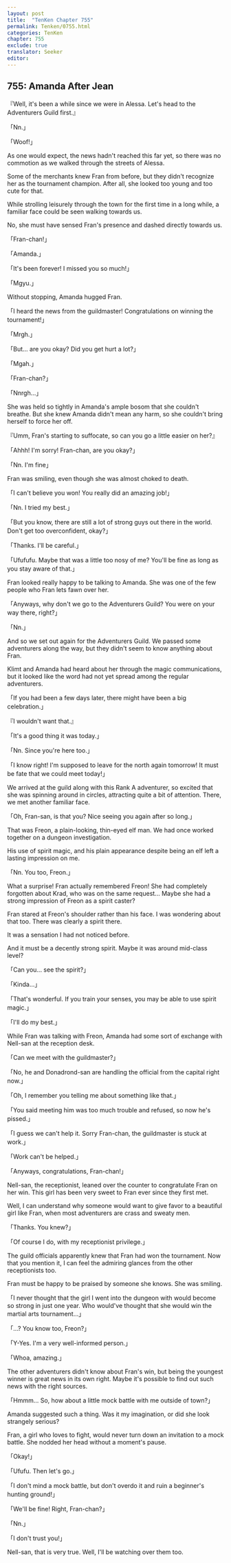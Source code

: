 ```yaml
---
layout: post
title:  "TenKen Chapter 755"
permalink: Tenken/0755.html
categories: TenKen
chapter: 755
exclude: true
translator: Seeker
editor: 
---
```

<h2>755: Amanda After Jean</h2>

『Well, it's been a while since we were in Alessa. Let's head to the Adventurers Guild first.』

「Nn.」

「Woof!」

As one would expect, the news hadn't reached this far yet, so there was no commotion as we walked through the streets of Alessa.

Some of the merchants knew Fran from before, but they didn't recognize her as the tournament champion. After all, she looked too young and too cute for that.

While strolling leisurely through the town for the first time in a long while, a familiar face could be seen walking towards us.

No, she must have sensed Fran's presence and dashed directly towards us.

「Fran-chan!」

「Amanda.」

「It's been forever! I missed you so much!」

「Mgyu.」

Without stopping, Amanda hugged Fran.

「I heard the news from the guildmaster! Congratulations on winning the tournament!」

「Mrgh.」

「But... are you okay? Did you get hurt a lot?」

「Mgah.」

「Fran-chan?」

「Nnrgh...」

She was held so tightly in Amanda's ample bosom that she couldn't breathe. But she knew Amanda didn't mean any harm, so she couldn't bring herself to force her off.

『Umm, Fran's starting to suffocate, so can you go a little easier on her?』

「Ahhh! I'm sorry! Fran-chan, are you okay?」

「Nn. I'm fine」

Fran was smiling, even though she was almost choked to death.

「I can't believe you won! You really did an amazing job!」

「Nn. I tried my best.」

「But you know, there are still a lot of strong guys out there in the world. Don't get too overconfident, okay?」

「Thanks. I'll be careful.」

「Ufufufu. Maybe that was a little too nosy of me? You'll be fine as long as you stay aware of that.」

Fran looked really happy to be talking to Amanda. She was one of the few people who Fran lets fawn over her.

「Anyways, why don't we go to the Adventurers Guild? You were on your way there, right?」

「Nn.」

And so we set out again for the Adventurers Guild. We passed some adventurers along the way, but they didn't seem to know anything about Fran.

Klimt and Amanda had heard about her through the magic communications, but it looked like the word had not yet spread among the regular adventurers.

「If you had been a few days later, there might have been a big celebration.」

『I wouldn't want that.』

「It's a good thing it was today.」

「Nn. Since you're here too.」

「I know right! I'm supposed to leave for the north again tomorrow! It must be fate that we could meet today!」

We arrived at the guild along with this Rank A adventurer, so excited that she was spinning around in circles, attracting quite a bit of attention. There, we met another familiar face.

「Oh, Fran-san, is that you? Nice seeing you again after so long.」

That was Freon, a plain-looking, thin-eyed elf man. We had once worked together on a dungeon investigation.

His use of spirit magic, and his plain appearance despite being an elf left a lasting impression on me.

「Nn. You too, Freon.」

What a surprise! Fran actually remembered Freon! She had completely forgotten about Krad, who was on the same request... Maybe she had a strong impression of Freon as a spirit caster?

Fran stared at Freon's shoulder rather than his face. I was wondering about that too. There was clearly a spirit there.

It was a sensation I had not noticed before.

And it must be a decently strong spirit. Maybe it was around mid-class level?

「Can you... see the spirit?」

「Kinda...」

「That's wonderful. If you train your senses, you may be able to use spirit magic.」

「I'll do my best.」

While Fran was talking with Freon, Amanda had some sort of exchange with Nell-san at the reception desk.

「Can we meet with the guildmaster?」

「No, he and Donadrond-san are handling the official from the capital right now.」

「Oh, I remember you telling me about something like that.」

「You said meeting him was too much trouble and refused, so now he's pissed.」

「I guess we can't help it. Sorry Fran-chan, the guildmaster is stuck at work.」

「Work can't be helped.」

「Anyways, congratulations, Fran-chan!」

Nell-san, the receptionist, leaned over the counter to congratulate Fran on her win. This girl has been very sweet to Fran ever since they first met.

Well, I can understand why someone would want to give favor to a beautiful girl like Fran, when most adventurers are crass and sweaty men.

「Thanks. You knew?」

「Of course I do, with my receptionist privilege.」

The guild officials apparently knew that Fran had won the tournament. Now that you mention it, I can feel the admiring glances from the other receptionists too.

Fran must be happy to be praised by someone she knows. She was smiling.

「I never thought that the girl I went into the dungeon with would become so strong in just one year. Who would've thought that she would win the martial arts tournament...」

「...? You know too, Freon?」

「Y-Yes. I'm a very well-informed person.」

「Whoa, amazing.」

The other adventurers didn't know about Fran's win, but being the youngest winner is great news in its own right. Maybe it's possible to find out such news with the right sources.

「Hmmm... So, how about a little mock battle with me outside of town?」

Amanda suggested such a thing. Was it my imagination, or did she look strangely serious?

Fran, a girl who loves to fight, would never turn down an invitation to a mock battle. She nodded her head without a moment's pause.

「Okay!」

「Ufufu. Then let's go.」

「I don't mind a mock battle, but don't overdo it and ruin a beginner's hunting ground!」

「We'll be fine! Right, Fran-chan?」

「Nn.」

「I don't trust you!」

Nell-san, that is very true. Well, I'll be watching over them too.



